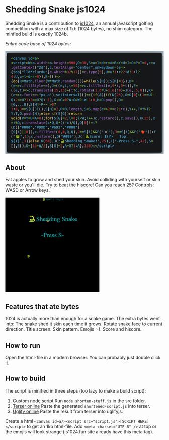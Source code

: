 # Shedding Snake js1024

Shedding Snake is a contribution to [js1024](https://js1024.fun/), an annual javascript golfing competition with a max size of 1kb (1024 bytes), no shim category. The minfied build is exactly 1024b.



*Entire code base of 1024 bytes:*

![code base](./code.png)



## About

Eat apples to grow and shed your skin. Avoid colliding with yourself or skin waste or you'll die. Try to beat the hiscore! Can you reach 25?
Controls: WASD or Arrow keys.

![code base](./gameplay300.gif)

## Features that ate bytes

1024 is actually more than enough for a snake game. The extra bytes went into: The snake shed it skin each time it grows. Rotate snake face to current direction. Title screen. Skin pattern. Emojis :-). Score and hiscore.

## How to run

Open the html-file in a modern browser. You can probably just double click it.

## How to build

The script is minified in three steps (too lazy to make a build script):

1. Custom node script
   Run `node shorten-stuff.js` in the src folder.
2. [Terser online](https://xem.github.io/terser-online/)
   Paste the generated `shortened-script.js` into terser.
3. [Uglify online](https://skalman.github.io/UglifyJS-online/)
   Paste the result from terser into uglifyjs.

Create a html `<canvas id=a/><script src="script.js">[SCRIPT HERE]</script>` to get an 1kb html-file. Add `<meta charset="UTF-8" />` at top or the emojis will look strange (js1024.fun site already have this meta tag).
